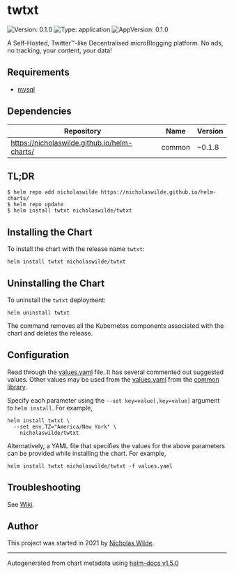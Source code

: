 # twtxt

![Version: 0.1.0](https://img.shields.io/badge/Version-0.1.0-informational?style=flat-square) ![Type: application](https://img.shields.io/badge/Type-application-informational?style=flat-square) ![AppVersion: 0.1.0](https://img.shields.io/badge/AppVersion-0.1.0-informational?style=flat-square)

A Self-Hosted, Twitter™-like Decentralised microBlogging platform. No ads, no tracking, your content, your data!

## Requirements
* [mysql](https://github.com/nicholaswilde/helm-charts/wiki/Databases)

## Dependencies

| Repository | Name | Version |
|------------|------|---------|
| https://nicholaswilde.github.io/helm-charts/ | common | ~0.1.8 |

## TL;DR
```console
$ helm repo add nicholaswilde https://nicholaswilde.github.io/helm-charts/
$ helm repo update
$ helm install twtxt nicholaswilde/twtxt
```

## Installing the Chart
To install the chart with the release name `twtxt`:
```console
helm install twtxt nicholaswilde/twtxt
```

## Uninstalling the Chart
To uninstall the `twtxt` deployment:
```console
helm uninstall twtxt
```
The command removes all the Kubernetes components associated with the chart and deletes the release.

## Configuration

Read through the [values.yaml](./values.yaml) file. It has several commented out suggested values.
Other values may be used from the [values.yaml](../common/values.yaml) from the [common library](../common).

Specify each parameter using the `--set key=value[,key=value]` argument to `helm install`. For example,
```console
helm install twtxt \
  --set env.TZ="America/New York" \
    nicholaswilde/twtxt
```

Alternatively, a YAML file that specifies the values for the above parameters can be provided while installing the chart.
For example,
```console
helm install twtxt nicholaswilde/twtxt -f values.yaml
```

## Troubleshooting
See [Wiki](https://github.com/nicholaswilde/helm-charts/wiki/Troubleshooting).

## Author
This project was started in 2021 by [Nicholas Wilde](https://github.com/nicholaswilde).

----------------------------------------------
Autogenerated from chart metadata using [helm-docs v1.5.0](https://github.com/norwoodj/helm-docs/releases/v1.5.0)
